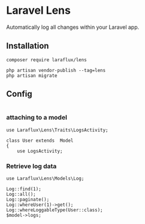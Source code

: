 # Laravel Lens
Automatically log all changes within your Laravel app.

## Installation
```
composer require laraflux/lens
```
```
php artisan vendor-publish --tag=lens
php artisan migrate
```

## Config
```

```

### attaching to a model
```
use Laraflux\Lens\Traits\LogsActivity;

class User extends  Model
{
    use LogsActivity;
```

### Retrieve log data
```
use Laraflux\Lens\Models\Log;

Log::find(1);
Log::all();
Log::paginate();
Log::whereUser(1)->get();
Log::whereLoggableType(User::class);
$model->logs;
```
